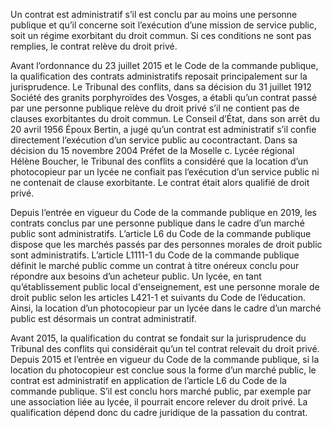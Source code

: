 Un contrat est administratif s’il est conclu par au moins une personne publique et qu’il concerne soit l’exécution d’une mission de service public, soit un régime exorbitant du droit commun. Si ces conditions ne sont pas remplies, le contrat relève du droit privé.

Avant l’ordonnance du 23 juillet 2015 et le Code de la commande publique, la qualification des contrats administratifs reposait principalement sur la jurisprudence. Le Tribunal des conflits, dans sa décision du 31 juillet 1912 Société des granits porphyroïdes des Vosges, a établi qu’un contrat passé par une personne publique relève du droit privé s’il ne contient pas de clauses exorbitantes du droit commun. Le Conseil d’État, dans son arrêt du 20 avril 1956 Époux Bertin, a jugé qu’un contrat est administratif s’il confie directement l’exécution d’un service public au cocontractant. Dans sa décision du 15 novembre 2004 Préfet de la Moselle c. Lycée régional Hélène Boucher, le Tribunal des conflits a considéré que la location d’un photocopieur par un lycée ne confiait pas l’exécution d’un service public ni ne contenait de clause exorbitante. Le contrat était alors qualifié de droit privé.

Depuis l’entrée en vigueur du Code de la commande publique en 2019, les contrats conclus par une personne publique dans le cadre d’un marché public sont administratifs. L’article L6 du Code de la commande publique dispose que les marchés passés par des personnes morales de droit public sont administratifs. L’article L1111-1 du Code de la commande publique définit le marché public comme un contrat à titre onéreux conclu pour répondre aux besoins d’un acheteur public. Un lycée, en tant qu’établissement public local d'enseignement, est une personne morale de droit public selon les articles L421-1 et suivants du Code de l’éducation. Ainsi, la location d’un photocopieur par un lycée dans le cadre d’un marché public est désormais un contrat administratif.

Avant 2015, la qualification du contrat se fondait sur la jurisprudence du Tribunal des conflits qui considérait qu’un tel contrat relevait du droit privé. Depuis 2015 et l’entrée en vigueur du Code de la commande publique, si la location du photocopieur est conclue sous la forme d’un marché public, le contrat est administratif en application de l’article L6 du Code de la commande publique. S’il est conclu hors marché public, par exemple par une association liée au lycée, il pourrait encore relever du droit privé. La qualification dépend donc du cadre juridique de la passation du contrat.